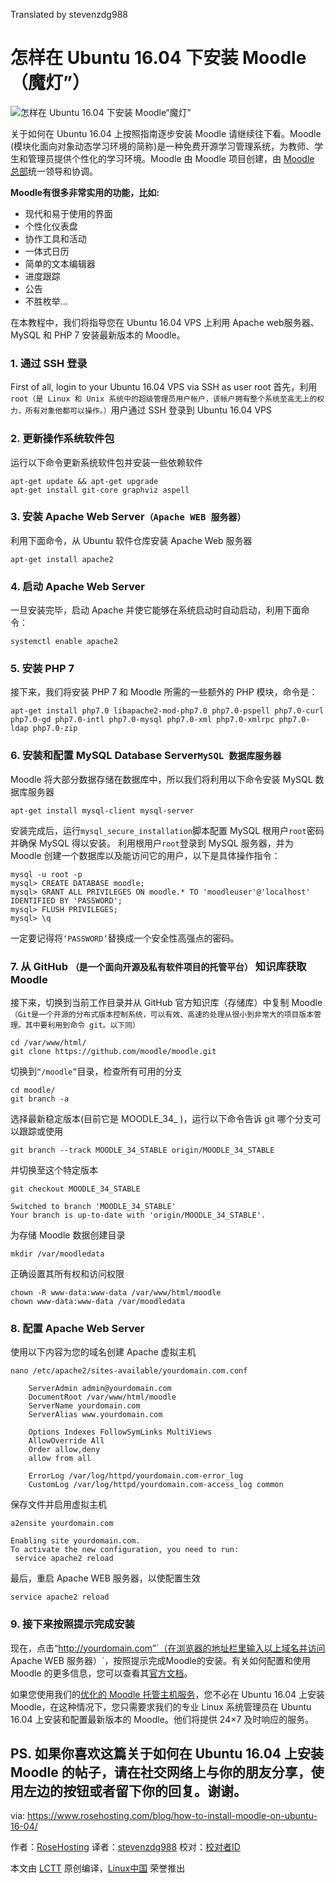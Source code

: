 Translated by stevenzdg988

怎样在 Ubuntu 16.04 下安装 Moodle（魔灯”）
======
![怎样在 Ubuntu 16.04 下安装 Moodle```“魔灯”```][1]

关于如何在 Ubuntu 16.04 上按照指南逐步安装 Moodle 请继续往下看。Moodle (模块化面向对象动态学习环境的简称)是一种免费开源学习管理系统，为教师、学生和管理员提供个性化的学习环境。Moodle 由 Moodle 项目创建，由 [Moodle 总部][2]统一领导和协调。

**Moodle有很多非常实用的功能，比如:**

  * 现代和易于使用的界面
  * 个性化仪表盘
  * 协作工具和活动
  * 一体式日历
  * 简单的文本编辑器
  * 进度跟踪
  * 公告
  * 不胜枚举…

在本教程中，我们将指导您在 Ubuntu 16.04 VPS 上利用 Apache web服务器、MySQL 和 PHP 7 安装最新版本的 Moodle。
### 1. 通过 SSH 登录

First of all, login to your Ubuntu 16.04 VPS via SSH as user root
首先，利用```root（是 Linux 和 Unix 系统中的超级管理员用户帐户，该帐户拥有整个系统至高无上的权力，所有对象他都可以操作。）```用户通过 SSH  登录到 Ubuntu 16.04 VPS
### 2. 更新操作系统软件包

运行以下命令更新系统软件包并安装一些依赖软件
```
apt-get update && apt-get upgrade
apt-get install git-core graphviz aspell
```

### 3. 安装 Apache Web Server```（Apache WEB 服务器）```

利用下面命令，从 Ubuntu 软件仓库安装 Apache Web 服务器
```
apt-get install apache2
```

### 4. 启动 Apache Web Server

一旦安装完毕，启动 Apache 并使它能够在系统启动时自动启动，利用下面命令：
```
systemctl enable apache2
```

### 5. 安装 PHP 7

接下来，我们将安装 PHP 7 和 Moodle 所需的一些额外的 PHP 模块，命令是：
```
apt-get install php7.0 libapache2-mod-php7.0 php7.0-pspell php7.0-curl php7.0-gd php7.0-intl php7.0-mysql php7.0-xml php7.0-xmlrpc php7.0-ldap php7.0-zip
```

### 6. 安装和配置 MySQL Database Server```MySQL 数据库服务器```

Moodle 将大部分数据存储在数据库中，所以我们将利用以下命令安装 MySQL 数据库服务器
```
apt-get install mysql-client mysql-server
```
安装完成后，运行`mysql_secure_installation`脚本配置 MySQL 根用户```root```密码并确保 MySQL 得以安装。
利用根用户```root```登录到 MySQL 服务器，并为 Moodle 创建一个数据库以及能访问它的用户，以下是具体操作指令：
```
mysql -u root -p
mysql> CREATE DATABASE moodle;
mysql> GRANT ALL PRIVILEGES ON moodle.* TO 'moodleuser'@'localhost' IDENTIFIED BY 'PASSWORD';
mysql> FLUSH PRIVILEGES;
mysql> \q
```

一定要记得将`‘PASSWORD’`替换成一个安全性高强点的密码。

### 7. 从 GitHub ```（是一个面向开源及私有软件项目的托管平台）``` 知识库获取 Moodle

接下来，切换到当前工作目录并从 GitHub 官方知识库（存储库）中复制 Moodle`（Git是一个开源的分布式版本控制系统，可以有效、高速的处理从很小到非常大的项目版本管理。其中要利用到命令 git。以下同）`
```
cd /var/www/html/
git clone https://github.com/moodle/moodle.git
```

切换到`“/moodle”`目录，检查所有可用的分支
```
cd moodle/
git branch -a
```

选择最新稳定版本(目前它是 MOODLE_34_ )，运行以下命令告诉 git 哪个分支可以跟踪或使用
```
git branch --track MOODLE_34_STABLE origin/MOODLE_34_STABLE
```

并切换至这个特定版本
```
git checkout MOODLE_34_STABLE

Switched to branch 'MOODLE_34_STABLE'
Your branch is up-to-date with 'origin/MOODLE_34_STABLE'.
```

为存储 Moodle 数据创建目录
```
mkdir /var/moodledata
```

正确设置其所有权和访问权限
```
chown -R www-data:www-data /var/www/html/moodle
chown www-data:www-data /var/moodledata
```

### 8. 配置 Apache Web Server

使用以下内容为您的域名创建 Apache 虚拟主机
```
nano /etc/apache2/sites-available/yourdomain.com.conf

 	ServerAdmin admin@yourdomain.com
 	DocumentRoot /var/www/html/moodle
 	ServerName yourdomain.com
 	ServerAlias www.yourdomain.com

	Options Indexes FollowSymLinks MultiViews
	AllowOverride All
	Order allow,deny
	allow from all

 	ErrorLog /var/log/httpd/yourdomain.com-error_log
 	CustomLog /var/log/httpd/yourdomain.com-access_log common

```

保存文件并启用虚拟主机
```
a2ensite yourdomain.com

Enabling site yourdomain.com.
To activate the new configuration, you need to run:
 service apache2 reload
```

最后，重启 Apache WEB 服务器，以使配置生效
```
service apache2 reload
```

### 9. 接下来按照提示完成安装

现在，点击“http://yourdomain.com”`（在浏览器的地址栏里输入以上域名并访问 Apache WEB 服务器）`，按照提示完成Moodle的安装。有关如何配置和使用  Moodle 的更多信息，您可以查看其[官方文档][4]。

如果您使用我们的[优化的 Moodle 托管主机服务][5]，您不必在 Ubuntu 16.04 上安装 Moodle，在这种情况下，您只需要求我们的专业 Linux 系统管理员在 Ubuntu 16.04 上安装和配置最新版本的 Moodle。他们将提供 24×7 及时响应的服务。

**PS.** 如果你喜欢这篇关于如何在 Ubuntu 16.04 上安装 Moodle 的帖子，请在社交网络上与你的朋友分享，使用左边的按钮或者留下你的回复。谢谢。
--------------------------------------------------------------------------------

via: https://www.rosehosting.com/blog/how-to-install-moodle-on-ubuntu-16-04/

作者：[RoseHosting][a]
译者：[stevenzdg988](https://github.com/stevenzdg988)
校对：[校对者ID](https://github.com/校对者ID)

本文由 [LCTT](https://github.com/LCTT/TranslateProject) 原创编译，[Linux中国](https://linux.cn/) 荣誉推出

[a]:https://www.rosehosting.com
[1]:https://www.rosehosting.com/blog/wp-content/uploads/2017/12/How-to-Install-Moodle-on-Ubuntu-16.04.jpg
[2]:https://moodle.com/hq
[3]:https://www.rosehosting.com/cdn-cgi/l/email-protection
[4]:https://docs.moodle.org/34/en/Main_page
[5]:https://www.rosehosting.com/moodle-hosting.html
